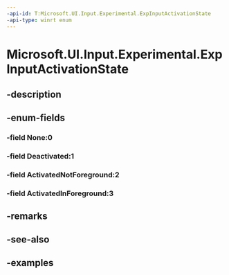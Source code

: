 ```yaml
---
-api-id: T:Microsoft.UI.Input.Experimental.ExpInputActivationState
-api-type: winrt enum
---
```


# Microsoft.UI.Input.Experimental.ExpInputActivationState

<!--
public enum ExpInputActivationState
-->


## -description

## -enum-fields

### -field None:0

### -field Deactivated:1

### -field ActivatedNotForeground:2

### -field ActivatedInForeground:3

## -remarks

## -see-also

## -examples



